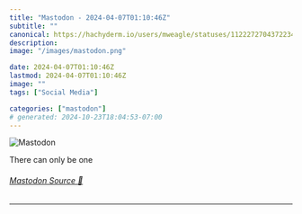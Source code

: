 ```yaml
---
title: "Mastodon - 2024-04-07T01:10:46Z"
subtitle: ""
canonical: https://hachyderm.io/users/mweagle/statuses/112227270437223448
description:
image: "/images/mastodon.png"

date: 2024-04-07T01:10:46Z
lastmod: 2024-04-07T01:10:46Z
image: ""
tags: ["Social Media"]

categories: ["mastodon"]
# generated: 2024-10-23T18:04:53-07:00
---
```

![Mastodon](/images/mastodon.png)

<p>There can only be one</p>


###### [Mastodon Source 🐘](https://hachyderm.io/@mweagle/112227270437223448)

___
